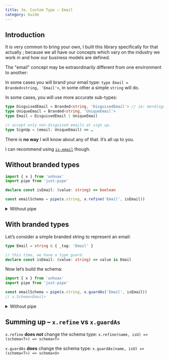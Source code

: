 ```yaml
---
title: 3a. Custom Type – Email
category: Guide
---
```


## Introduction

It is very common to bring your own, I built this library specifically for that actually ; because we all have our concepts which vary on the industry we work in and how our business models are defined.

The "email" concept may be extraordinarily different from one environment to another:

In some cases you will brand your email type: `type Email = Branded<string, 'Email'>`, in some other a simple `string` will do.

In some cases, you will use more accurate sub-types:

```ts
type DisguisedEmail = Branded<string, 'DisguisedEmail'> // ie: me+disguisement@gmail.com
type UniqueEmail = Branded<string, 'UniqueEmail'>
type Email = DisguisedEmail | UniqueEmail

// accept only non-disguised emails at sign up.
type SignUp = (email: UniqueEmail) => …
```

There is **no way** I will know about any of that. It’s all up to you.

I can recommend using [`is-email`](https://www.npmjs.com/package/is-email) though.

## Without branded types

```ts
import { x } from 'unhoax'
import pipe from 'just-pipe'

declare const isEmail: (value: string) => boolean

const emailSchema = pipe(x.string, x.refine('Email', isEmail))
```

<details>
<summary>Without pipe</summary>

```ts
import { x } from 'unhoax'

const refineAsEmail = x.refine('Email', isEmail)
const emailSchema = refineAsEmail(x.string)
// x.Schema<string>
```

</details>

## With branded types

Let’s consider a simple branded string to represent an email:

```ts
type Email = string & { _tag: 'Email' }

// this time, we have a type guard.
declare const isEmail: (value: string) => value is Email
```

Now let’s build the schema:

```ts
import { x } from 'unhoax'
import pipe from 'just-pipe'

const emailSchema = pipe(x.string, x.guardAs('Email', isEmail))
// x.Schema<Email>
```

<details>
<summary>Without pipe</summary>

```ts
import { x } from 'unhoax'

const guardAsEmail = x.guardAs('Email', isEmail)
const emailSchema = guardAsEmail(x.string)
// x.Schema<Email>
```

</details>

## Summing up – `x.refine` vs `x.guardAs`

`x.refine` **does not** change the schema type: `x.refine(name, isU) => (schema<T>) => schema<T>`

`x.guardAs` **does** change the schema type: `x.guardAs(name, isU) => (schema<T>) => schema<U>`
